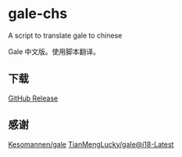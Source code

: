 # gale-chs
A script to translate gale to chinese

Gale 中文版。使用脚本翻译。

## 下载
[GitHub Release](https://github.com/SummonHIM/gale-chs/releases/latest)

## 感谢
[Kesomannen/gale](https://github.com/Kesomannen/gale)
[TianMengLucky/gale@i18-Latest](https://github.com/TianMengLucky/gale/tree/i18-Latest)
